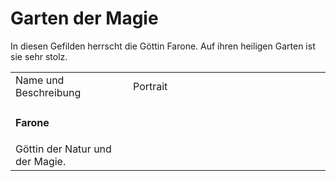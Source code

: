# Garten der Magie

In diesen Gefilden herrscht die Göttin Farone. Auf ihren heiligen Garten ist sie sehr stolz.
<table>
<tr><td>Name und Beschreibung</td><td width="300">Portrait</td></tr>
<tr><td><h4>Farone</h4> Göttin der Natur und der Magie.</td><td><img src="farone.png" alt="" /></td></tr>
<!--<tr><td><h4>Finnea</h4> Ur-Magierin und Hüterin der Manaflamme; Fürstin von Farodris. Reckin der Göttin Farone.</td><td><img src="finnea.png" alt="" /></td></tr>-->
<!--<tr><td><h4>Adamar</h4> Magier der Mana-Flamme, Rechte Hand der Ur-Magierin Finnea. Reckin der Göttin Farone.</td><td><img src="adamar.png" alt="" /></td></tr>-->
<!--<tr><td><h4>Phaerille</h4> Klerikerin der Mana-Flamme, Linke Hand der Ur-Magierin Finnea. Recke der Göttin Farone.</td><td><img src="phaerille.png" alt="" /></td></tr>-->
</table>